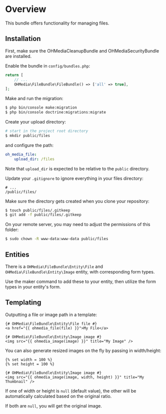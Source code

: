 Overview
========

This bundle offers functionality for managing files.

Installation
------------

First, make sure the OHMediaCleanupBundle and OHMediaSecurityBundle are installed.

Enable the bundle in `config/bundles.php`:

```php
return [
    // ...
    OHMedia\FileBundle\FileBundle() => ['all' => true],
];
```

Make and run the migration:

```bash
$ php bin/console make:migration
$ php bin/console doctrine:migrations:migrate
```

Create your upload directory:

```bash
# start in the project root directory
$ mkdir public/files
```

and configure the path:

```yaml
oh_media_file:
    upload_dir: /files
```

Note that `upload_dir` is expected to be relative to the `public` directory.

Update your `.gitignore` to ignore everything in your files directory:

```
# ...
/public/files/
```

Make sure the directory gets created when you clone your repository:

```bash
$ touch public/files/.gitkeep
$ git add -f public/files/.gitkeep
```

On your remote server, you may need to adjust the permissions of this folder:

```bash
$ sudo chown -R www-data:www-data public/files
```

Entities
--------

There is a `OHMedia\FileBundle\Entity\File`
and `OHMedia\FileBundle\Entity\Image` entity,
with corresponding form types.

Use the maker command to add these to your entity,
then utilize the form types in your entity's form.

Templating
----------

Outputting a file or image path in a template:

```twig
{# OHMedia\FileBundle\Entity\File file #}
<a href="{{ ohmedia_file(file) }}">My File</a>

{# OHMedia\FileBundle\Entity\Image image #}
<img src="{{ ohmedia_image(image) }}" title="My Image" />
```

You can also generate resized images on the fly by passing in width/height:

```twig
{% set width = 100 %}
{% set height = 100 %}

{# OHMedia\FileBundle\Entity\Image image #}
<img src="{{ ohmedia_image(image, width, height) }}" title="My Thumbnail" />
```

If one of width or height is `null` (default value),
the other will be automatically calculated based on the original ratio.

If both are `null`, you will get the original image.
